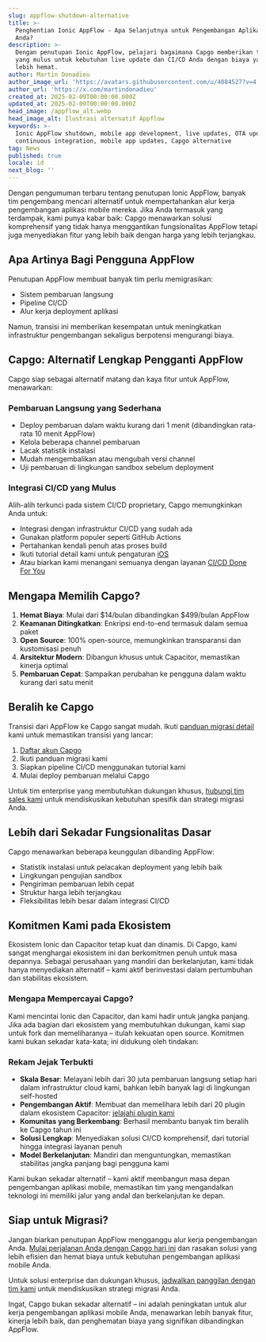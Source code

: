 ```yaml
---
slug: appflow-shutdown-alternative
title: >-
  Penghentian Ionic AppFlow - Apa Selanjutnya untuk Pengembangan Aplikasi Mobile
  Anda?
description: >-
  Dengan penutupan Ionic AppFlow, pelajari bagaimana Capgo memberikan transisi
  yang mulus untuk kebutuhan live update dan CI/CD Anda dengan biaya yang jauh
  lebih hemat.
author: Martin Donadieu
author_image_url: 'https://avatars.githubusercontent.com/u/4084527?v=4'
author_url: 'https://x.com/martindonadieu'
created_at: 2025-02-09T00:00:00.000Z
updated_at: 2025-02-09T00:00:00.000Z
head_image: /appflow_alt.webp
head_image_alt: Ilustrasi alternatif Appflow
keywords: >-
  Ionic AppFlow shutdown, mobile app development, live updates, OTA updates,
  continuous integration, mobile app updates, Capgo alternative
tag: News
published: true
locale: id
next_blog: ''
---
```

Dengan pengumuman terbaru tentang penutupan Ionic AppFlow, banyak tim pengembang mencari alternatif untuk mempertahankan alur kerja pengembangan aplikasi mobile mereka. Jika Anda termasuk yang terdampak, kami punya kabar baik: Capgo menawarkan solusi komprehensif yang tidak hanya menggantikan fungsionalitas AppFlow tetapi juga menyediakan fitur yang lebih baik dengan harga yang lebih terjangkau.

## Apa Artinya Bagi Pengguna AppFlow

Penutupan AppFlow membuat banyak tim perlu memigrasikan:
- Sistem pembaruan langsung
- Pipeline CI/CD
- Alur kerja deployment aplikasi

Namun, transisi ini memberikan kesempatan untuk meningkatkan infrastruktur pengembangan sekaligus berpotensi mengurangi biaya.

## Capgo: Alternatif Lengkap Pengganti AppFlow

Capgo siap sebagai alternatif matang dan kaya fitur untuk AppFlow, menawarkan:

### Pembaruan Langsung yang Sederhana
- Deploy pembaruan dalam waktu kurang dari 1 menit (dibandingkan rata-rata 10 menit AppFlow)
- Kelola beberapa channel pembaruan
- Lacak statistik instalasi
- Mudah mengembalikan atau mengubah versi channel
- Uji pembaruan di lingkungan sandbox sebelum deployment

### Integrasi CI/CD yang Mulus
Alih-alih terkunci pada sistem CI/CD proprietary, Capgo memungkinkan Anda untuk:
- Integrasi dengan infrastruktur CI/CD yang sudah ada
- Gunakan platform populer seperti GitHub Actions
- Pertahankan kendali penuh atas proses build
- Ikuti tutorial detail kami untuk pengaturan [iOS](https://capgo.app/blog/github-action-capacitor/)
- Atau biarkan kami menangani semuanya dengan layanan [CI/CD Done For You](https://cal.com/martindonadieu/mobile-ci-cd-done-for-you)

## Mengapa Memilih Capgo?

1. **Hemat Biaya**: Mulai dari $14/bulan dibandingkan $499/bulan AppFlow
2. **Keamanan Ditingkatkan**: Enkripsi end-to-end termasuk dalam semua paket
3. **Open Source**: 100% open-source, memungkinkan transparansi dan kustomisasi penuh
4. **Arsitektur Modern**: Dibangun khusus untuk Capacitor, memastikan kinerja optimal
5. **Pembaruan Cepat**: Sampaikan perubahan ke pengguna dalam waktu kurang dari satu menit

## Beralih ke Capgo

Transisi dari AppFlow ke Capgo sangat mudah. Ikuti [panduan migrasi detail](/docs/upgrade/from-appflow-to-capgo) kami untuk memastikan transisi yang lancar:

1. [Daftar akun Capgo](/register/)
2. Ikuti panduan migrasi kami
3. Siapkan pipeline CI/CD menggunakan tutorial kami
4. Mulai deploy pembaruan melalui Capgo

Untuk tim enterprise yang membutuhkan dukungan khusus, [hubungi tim sales kami](https://cal.com/martindonadieu/capgo-enterprise-inquiry) untuk mendiskusikan kebutuhan spesifik dan strategi migrasi Anda.

## Lebih dari Sekadar Fungsionalitas Dasar

Capgo menawarkan beberapa keunggulan dibanding AppFlow:
- Statistik instalasi untuk pelacakan deployment yang lebih baik
- Lingkungan pengujian sandbox
- Pengiriman pembaruan lebih cepat
- Struktur harga lebih terjangkau
- Fleksibilitas lebih besar dalam integrasi CI/CD

## Komitmen Kami pada Ekosistem

Ekosistem Ionic dan Capacitor tetap kuat dan dinamis. Di Capgo, kami sangat menghargai ekosistem ini dan berkomitmen penuh untuk masa depannya. Sebagai perusahaan yang mandiri dan berkelanjutan, kami tidak hanya menyediakan alternatif – kami aktif berinvestasi dalam pertumbuhan dan stabilitas ekosistem.

### Mengapa Mempercayai Capgo?
Kami mencintai Ionic dan Capacitor, dan kami hadir untuk jangka panjang. Jika ada bagian dari ekosistem yang membutuhkan dukungan, kami siap untuk fork dan memeliharanya – itulah kekuatan open source. Komitmen kami bukan sekadar kata-kata; ini didukung oleh tindakan:

### Rekam Jejak Terbukti
- **Skala Besar**: Melayani lebih dari 30 juta pembaruan langsung setiap hari dalam infrastruktur cloud kami, bahkan lebih banyak lagi di lingkungan self-hosted
- **Pengembangan Aktif**: Membuat dan memelihara lebih dari 20 plugin dalam ekosistem Capacitor: [jelajahi plugin kami](https://github.com/cap-go/)
- **Komunitas yang Berkembang**: Berhasil membantu banyak tim beralih ke Capgo tahun ini
- **Solusi Lengkap**: Menyediakan solusi CI/CD komprehensif, dari tutorial hingga integrasi layanan penuh
- **Model Berkelanjutan**: Mandiri dan menguntungkan, memastikan stabilitas jangka panjang bagi pengguna kami

Kami bukan sekadar alternatif – kami aktif membangun masa depan pengembangan aplikasi mobile, memastikan tim yang mengandalkan teknologi ini memiliki jalur yang andal dan berkelanjutan ke depan.

## Siap untuk Migrasi?

Jangan biarkan penutupan AppFlow mengganggu alur kerja pengembangan Anda. [Mulai perjalanan Anda dengan Capgo hari ini](/register/) dan rasakan solusi yang lebih efisien dan hemat biaya untuk kebutuhan pengembangan aplikasi mobile Anda.

Untuk solusi enterprise dan dukungan khusus, [jadwalkan panggilan dengan tim kami](https://cal.com/martindonadieu/capgo-enterprise-inquiry) untuk mendiskusikan strategi migrasi Anda.

Ingat, Capgo bukan sekadar alternatif – ini adalah peningkatan untuk alur kerja pengembangan aplikasi mobile Anda, menawarkan lebih banyak fitur, kinerja lebih baik, dan penghematan biaya yang signifikan dibandingkan AppFlow.
